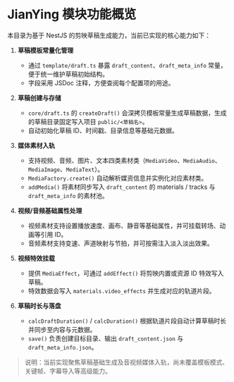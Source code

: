 # JianYing 模块功能概览

本目录为基于 NestJS 的剪映草稿生成能力，当前已实现的核心能力如下：

1. **草稿模板常量化管理**
   - 通过 `template/draft.ts` 暴露 `draft_content`、`draft_meta_info` 常量，便于统一维护草稿初始结构。
   - 字段采用 JSDoc 注释，方便查阅每个配置项的用途。

2. **草稿创建与存储**
   - `core/draft.ts` 的 `createDraft()` 会深拷贝模板常量生成草稿数据，生成的草稿目录固定写入项目 `public/<草稿名>`。
   - 自动初始化草稿 ID、时间戳、目录信息等基础元数据。

3. **媒体素材入轨**
   - 支持视频、音频、图片、文本四类素材类（`MediaVideo`、`MediaAudio`、`MediaImage`、`MediaText`）。
   - `MediaFactory.create()` 自动解析媒资信息并实例化对应素材类。
   - `addMedia()` 将素材同步写入 `draft_content` 的 materials / tracks 与 `draft_meta_info` 的素材池。

4. **视频/音频基础属性处理**
   - 视频素材支持设置播放速度、画布、静音等基础属性，并可挂载转场、动画等引用 ID。
   - 音频素材支持变速、声道映射与节拍，并可按需注入淡入淡出效果。

5. **视频特效挂载**
   - 提供 `MediaEffect`，可通过 `addEffect()` 将剪映内置或资源 ID 特效写入草稿。
   - 特效数据会写入 `materials.video_effects` 并生成对应的轨道片段。

6. **草稿时长与落盘**
   - `calcDraftDuration()` / `calcDuration()` 根据轨道片段自动计算草稿时长并同步至内容与元数据。
   - `save()` 负责创建目标目录、输出 `draft_content.json` 与 `draft_meta_info.json`。

> 说明：当前实现聚焦草稿基础生成及音视频媒体入轨，尚未覆盖模板模式、关键帧、字幕导入等高级能力。

